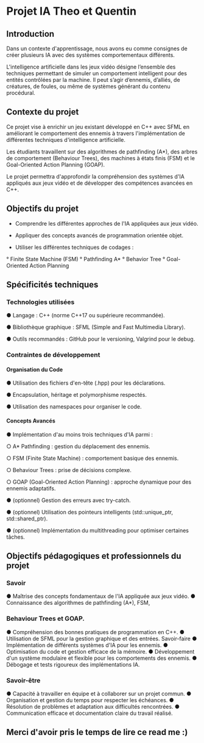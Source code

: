 # Projet IA Theo et Quentin

## Introduction

Dans un contexte d'apprentissage, nous avons eu comme consignes de créer plusieurs IA avec des systèmes comportementaux différents.

L'intelligence artificielle dans les jeux vidéo désigne l’ensemble des techniques permettant de simuler un comportement intelligent pour des entités contrôlées par la machine. 
Il peut s’agir d’ennemis, d’alliés, de créatures, de foules, ou même de systèmes générant du contenu procédural.


## Contexte du projet 

Ce projet vise à enrichir un jeu existant développé en C++ avec SFML en améliorant le comportement des ennemis à travers l'implémentation 
de différentes techniques d'intelligence artificielle.

Les étudiants travaillent sur des algorithmes de pathfinding (A*), des arbres de comportement (Behaviour Trees), des machines à états finis (FSM) 
et le Goal-Oriented Action Planning (GOAP).

Le projet permettra d'approfondir la compréhension des systèmes d'IA appliqués aux jeux vidéo et de développer des compétences avancées en C++.


## Objectifs du projet 

- Comprendre les différentes approches de l'IA appliquées aux
jeux vidéo.

- Appliquer des concepts avancés de programmation orientée
objet.

- Utiliser les différentes techniques de codages :

° Finite State Machine (FSM)
° Pathfinding A*
° Behavior Tree
° Goal-Oriented Action Planning


## Spécificités techniques

### Technologies utilisées

● Langage : C++ (norme C++17 ou supérieure
recommandée).

● Bibliothèque graphique : SFML (Simple and Fast
Multimedia Library).

● Outils recommandés : GitHub pour le versioning, Valgrind
pour le debug.

### Contraintes de développement

#### Organisation du Code

● Utilisation des fichiers d'en-tête (.hpp) pour les
déclarations.

● Encapsulation, héritage et polymorphisme respectés.

● Utilisation des namespaces pour organiser le code.

#### Concepts Avancés

● Implémentation d'au moins trois techniques d'IA parmi :

  ○ A* Pathfinding : gestion du déplacement des
    ennemis.

  ○ FSM (Finite State Machine) : comportement basique
    des ennemis.

  ○ Behaviour Trees : prise de décisions complexe.

  ○ GOAP (Goal-Oriented Action Planning) : approche
    dynamique pour des ennemis adaptatifs.

● (optionnel) Gestion des erreurs avec try-catch.

● (optionnel) Utilisation des pointeurs intelligents
(std::unique_ptr, std::shared_ptr).

● (optionnel) Implémentation du multithreading pour
optimiser certaines tâches.

## Objectifs pédagogiques et professionnels du projet


### Savoir

● Maîtrise des concepts fondamentaux de l'IA appliquée aux
jeux vidéo.
● Connaissance des algorithmes de pathfinding (A*), FSM,

### Behaviour Trees et GOAP.

● Compréhension des bonnes pratiques de programmation
en C++.
● Utilisation de SFML pour la gestion graphique et des
entrées.
Savoir-faire
● Implémentation de différents systèmes d'IA pour les
ennemis.
● Optimisation du code et gestion efficace de la mémoire.
● Développement d'un système modulaire et flexible pour
les comportements des ennemis.
● Débogage et tests rigoureux des implémentations IA.

### Savoir-être

● Capacité à travailler en équipe et à collaborer sur un projet
commun.
● Organisation et gestion du temps pour respecter les
échéances.
● Résolution de problèmes et adaptation aux difficultés
rencontrées.
● Communication efficace et documentation claire du travail
réalisé.

## Merci d'avoir pris le temps de lire ce read me :)
